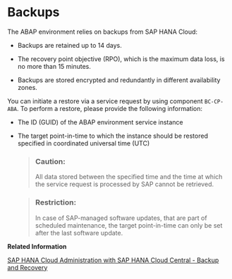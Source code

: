<!-- loioab4f1086295847eda5be678ba68907e2 -->

# Backups

The ABAP environment relies on backups from SAP HANA Cloud:

-   Backups are retained up to 14 days.

-   The recovery point objective \(RPO\), which is the maximum data loss, is no more than 15 minutes.

-   Backups are stored encrypted and redundantly in different availability zones.


You can initiate a restore via a service request by using component `BC-CP-ABA`. To perform a restore, please provide the following information:

-   The ID \(GUID\) of the ABAP environment service instance

-   The target point-in-time to which the instance should be restored specified in coordinated universal time \(UTC\)

    > ### Caution:  
    > All data stored between the specified time and the time at which the service request is processed by SAP cannot be retrieved.

    > ### Restriction:  
    > In case of SAP-managed software updates, that are part of scheduled maintenance, the target point-in-time can only be set after the last software update.


**Related Information**  


[SAP HANA Cloud Administration with SAP HANA Cloud Central - Backup and Recovery](https://help.sap.com/viewer/9ae9104a46f74a6583ce5182e7fb20cb/hanacloud/en-US/89d71f01daca4ecaaa069d6a060167f5.html)

